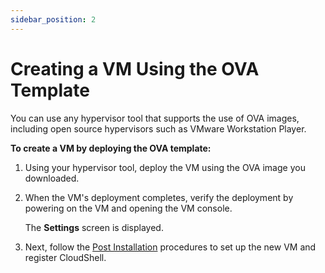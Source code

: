 ```yaml
---
sidebar_position: 2
---
```


# Creating a VM Using the OVA Template

You can use any hypervisor tool that supports the use of OVA images, including open source hypervisors such as VMware Workstation Player.

**To create a VM by deploying the OVA template:**

1. Using your hypervisor tool, deploy the VM using the OVA image you downloaded.
2. When the VM's deployment completes, verify the deployment by powering on the VM and opening the VM console.
    
    The **Settings** screen is displayed.
    
3. Next, follow the [Post Installation](../installation-procedure/post-installation/) procedures to set up the new VM and register CloudShell.